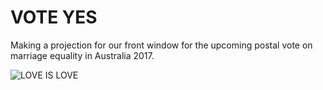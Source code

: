 # VOTE YES
Making a projection for our front window for the upcoming postal vote on marriage equality in Australia 2017.

![LOVE IS LOVE](https://i.imgur.com/BdN1fAv.gif)
